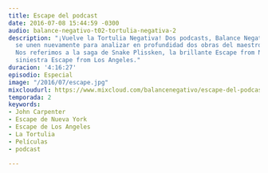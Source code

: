 ```yaml
---
title: Escape del podcast
date: 2016-07-08 15:44:59 -0300
audio: balance-negativo-t02-tortulia-negativa-2
description: "¡Vuelve la Tortulia Negativa! Dos podcasts, Balance Negativo y La Tortulia
  se unen nuevamente para analizar en profundidad dos obras del maestro John Carpenter.
  Nos referimos a la saga de Snake Plissken, la brillante Escape from New York y la
  siniestra Escape from Los Angeles."
duracion: '4:16:27'
episodio: Especial
image: "/2016/07/escape.jpg"
mixcloudurl: https://www.mixcloud.com/balancenegativo/escape-del-podcast-tortulia-negativa
temporada: 2
keywords:
- John Carpenter
- Escape de Nueva York
- Escape de Los Angeles
- La Tortulia
- Películas
- podcast

---
```

